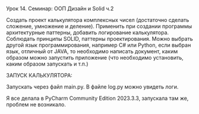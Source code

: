 Урок 14. Семинар: ООП Дизайн и Solid ч.2

Создать проект калькулятора комплексных чисел (достаточно сделать сложение, умножение и деление). Применить при создании программы архитектурные паттерны, добавить логирование калькулятора. Соблюдать принципы SOLID, паттерны проектирования. Можно выбрать другой язык программирования, например C# или Python, если выбран язык, отличный от JAVA, то необходимо написать документ, каким образом можно запустить приложение (что необходимо установить, каким образом запускать и т.п.)

ЗАПУСК КАЛЬКУЛЯТОРА: 

Запускать через файл main.py. В файле log.py можно увидеть логи. 

Я все делала в PyCharm Community Edition 2023.3.3, запускала там же, проблем не возникало. 
